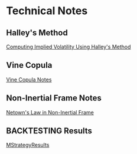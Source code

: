 # Technical Notes 

## Halley's Method

[Computing Implied Volatility Using Halley's Method](./ImpliedVolatility.html)


## Vine Copula

[Vine Copula Notes](./vinecopulanotes.html)

## Non-Inertial Frame Notes
[Netown's Law in Non-Inertial Frame](./fromRotatingframes.pdf)


## BACKTESTING Results
[MStrategyResults](./combined.daily.pnl.cum.returns.html)

